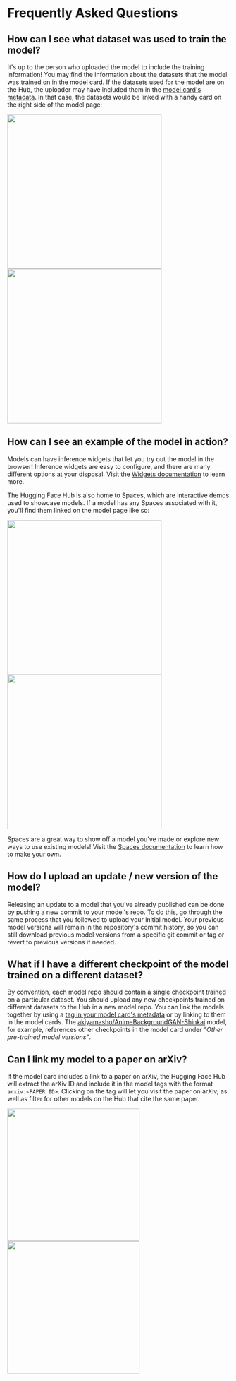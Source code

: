 # Frequently Asked Questions

## How can I see what dataset was used to train the model?

It's up to the person who uploaded the model to include the training information! You may find the information about the datasets that the model was trained on in the model card. If the datasets used for the model are on the Hub, the uploader may have included them in the [model card's metadata](https://huggingface.co/Jiva/xlm-roberta-large-it-mnli/blob/main/README.md#L7-L9). In that case, the datasets would be linked with a handy card on the right side of the model page:

<div class="flex justify-center">
<img class="block dark:hidden" width="350" src="https://huggingface.co/datasets/huggingface/documentation-images/resolve/main/hub/models-linked-datasets.png"/>
<img class="hidden dark:block" width="350" src="https://huggingface.co/datasets/huggingface/documentation-images/resolve/main/hub/models-linked-datasets-dark.png"/>
</div>

## How can I see an example of the model in action?

Models can have inference widgets that let you try out the model in the browser! Inference widgets are easy to configure, and there are many different options at your disposal. Visit the [Widgets documentation](models-widgets.md) to learn more.

The Hugging Face Hub is also home to Spaces, which are interactive demos used to showcase models. If a model has any Spaces associated with it, you'll find them linked on the model page like so:

<div class="flex justify-center">
<img class="block dark:hidden" width="350" src="https://huggingface.co/datasets/huggingface/documentation-images/resolve/main/hub/models-linked-spaces.png"/>
<img class="hidden dark:block" width="350" src="https://huggingface.co/datasets/huggingface/documentation-images/resolve/main/hub/models-linked-spaces-dark.png"/>
</div>

Spaces are a great way to show off a model you've made or explore new ways to use existing models! Visit the [Spaces documentation](./spaces) to learn how to make your own.

## How do I upload an update / new version of the model?

Releasing an update to a model that you've already published can be done by pushing a new commit to your model's repo. To do this, go through the same process that you followed to upload your initial model. Your previous model versions will remain in the repository's commit history, so you can still download previous model versions from a specific git commit or tag or revert to previous versions if needed.

## What if I have a different checkpoint of the model trained on a different dataset?

By convention, each model repo should contain a single checkpoint trained on a particular dataset. You should upload any new checkpoints trained on different datasets to the Hub in a new model repo. You can link the models together by using a [tag in your model card's metadata](./modelcard) or by linking to them in the model cards. The [akiyamasho/AnimeBackgroundGAN-Shinkai](https://huggingface.co/akiyamasho/AnimeBackgroundGAN-Shinkai#other-pre-trained-model-versions) model, for example, references other checkpoints in the model card under *"Other pre-trained model versions"*.

## Can I link my model to a paper on arXiv?

If the model card includes a link to a paper on arXiv, the Hugging Face Hub will extract the arXiv ID  and include it in the model tags with the format `arxiv:<PAPER ID>`. Clicking on the tag will let you visit the paper on arXiv, as well as filter for other models on the Hub that cite the same paper.

<div class="flex justify-center">
<img class="block dark:hidden" width="300" src="https://huggingface.co/datasets/huggingface/documentation-images/resolve/main/hub/datasets-arxiv.png"/>
<img class="hidden dark:block" width="300" src="https://huggingface.co/datasets/huggingface/documentation-images/resolve/main/hub/datasets-arxiv-dark.png"/>
</div>